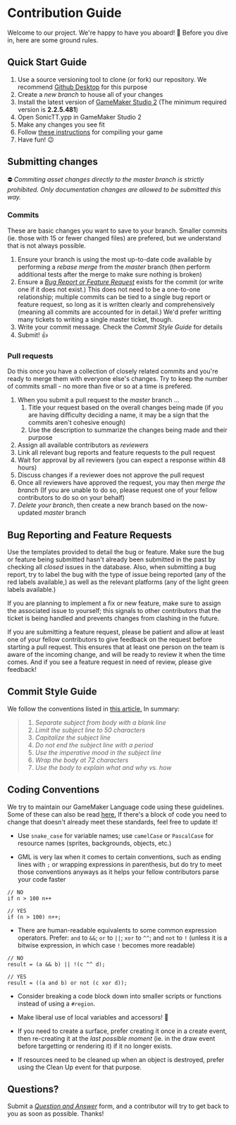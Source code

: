 # Contribution Guide

Welcome to our project. We're happy to have you aboard! :slightly_smiling_face: Before you dive in, here are some ground rules.

## Quick Start Guide

1. Use a source versioning tool to clone (or fork) our repository. We recommend [Github Desktop](https://desktop.github.com/) for this purpose
2. Create a _new branch_ to house all of your changes
2. Install the latest version of [GameMaker Studio 2](https://www.yoyogames.com/) (The minimum required version is **2.2.5.481**)
3. Open SonicTT.ypp in GameMaker Studio 2
4. Make any changes you see fit
5. Follow [these instructions](https://docs2.yoyogames.com/source/_build/1_overview/2_quick_start/6_compiling.html) for compiling your game
6. Have fun! :wink:

## Submitting changes

:no_entry: _Commiting asset changes directly to the _master_ branch is strictly prohibited. Only documentation changes are allowed to be submitted this way._

### Commits

These are basic changes you want to save to your branch. Smaller commits (ie. those with 15 or fewer changed files) are prefered, but we understand that is not always possible.

1. Ensure your branch is using the most up-to-date code available by performing a _rebase merge_ from the _master_ branch (then perform additional tests after the merge to make sure nothing is broken)
2. Ensure a _[Bug Report or Feature Request](https://github.com/VectorSatyr/SonicTimeTwisted/issues/new/choose)_ exists for the commit (or write one if it does not exist.) This does not need to be a one-to-one relationship; multiple commits can be tied to a single bug report or feature request, so long as it is written clearly and comprehensively (meaning all commits are accounted for in detail.) We'd prefer writting many tickets to writing a single master ticket, though.
3. Write your commit message. Check the _Commit Style Guide_ for details
4. Submit! :+1:

### Pull requests

Do this once you have a collection of closely related commits and you're ready to merge them with everyone else's changes. Try to keep the number of commits small - no more than five or so at a time is prefered.

1. When you submit a pull request to the _master_ branch ...
    1. Title your request based on the overall changes being made (if you are having difficulty deciding a name, it may be a sign that the commits aren't cohesive enough) 
    2. Use the description to summarize the changes being made and their purpose
2. Assign all available contributors as _reviewers_
3. Link all relevant bug reports and feature requests to the pull request
4. Wait for approval by all reviewers (you can expect a response within 48 hours)
5. Discuss changes if a reviewer does not approve the pull request
6. Once all reviewers have approved the request, you may then _merge the branch_ (If you are unable to do so, please request one of your fellow contributors to do so on your behalf)
7. _Delete your branch_, then create a new branch based on the now-updated _master_ branch

## Bug Reporting and Feature Requests

Use the templates provided to detail the bug or feature. Make sure the bug or feature being submitted hasn't already been submitted in the past by checking all _closed_ issues in the database. Also, when submitting a bug report, try to label the bug with the type of issue being reported (any of the red labels available,) as well as the relevant platforms (any of the light green labels available.)

If you are planning to implement a fix or new feature, make sure to assign the associated issue to yourself; this signals to other contributors that the ticket is being handled and prevents changes from clashing in the future.

If you are submitting a feature request, please be patient and allow at least one of your fellow contributors to give feedback on the request before starting a pull request. This ensures that at least one person on the team is aware of the incoming change, and will be ready to review it when the time comes. And if you see a feature request in need of review, please give feedback!

## Commit Style Guide

We follow the conventions listed in [this article.](https://chris.beams.io/posts/git-commit/) In summary:

> 1. _Separate subject from body with a blank line_
> 2. _Limit the subject line to 50 characters_
> 3. _Capitalize the subject line_
> 4. _Do not end the subject line with a period_
> 5. _Use the imperative mood in the subject line_
> 6. _Wrap the body at 72 characters_
> 7. _Use the body to explain what and why vs. how_

## Coding Conventions

We try to maintain our GameMaker Language code using these guidelines. Some of these can also be read [here.](https://www.yoyogames.com/blog/63/best-practices-when-coding-in-gamemaker-studio-2) If there's a block of code you need to change that doesn't already meet these standards, feel free to update it!

* Use `snake_case` for variable names; use `camelCase` or `PascalCase` for resource names (sprites, backgrounds, objects, etc.)

* GML is very lax when it comes to certain conventions, such as ending lines with `;` or wrapping expressions in parenthesis, but do try to meet those conventions anyways as it helps your fellow contributors parse your code faster

```gml
// NO
if n > 100 n++

// YES
if (n > 100) n++;
```

* There are human-readable equivalents to some common expression operators. Prefer: `and` to `&&`; `or` to `||`; `xor` to `^^`; and `not` to `!` (unless it is a bitwise expression, in which case `!` becomes more readable)

```gml
// NO
result = (a && b) || !(c ^^ d);

// YES
result = ((a and b) or not (c xor d));
```

* Consider breaking a code block down into smaller scripts or functions instead of using a `#region`.

* Make liberal use of local variables and accessors! :muscle:

* If you need to create a surface, prefer creating it once in a create event, then re-creating it at the _last possible moment_ (ie. in the draw event before targetting or rendering it) if it no longer exists.

* If resources need to be cleaned up when an object is destroyed, prefer using the Clean Up event for that purpose.

## Questions?

Submit a _[Question and Answer](https://github.com/VectorSatyr/SonicTimeTwisted/issues/new/choose)_ form, and a contributor will try to get back to you as soon as possible. Thanks!
